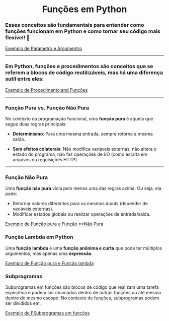 <h1 align="center">Funções em Python</h1>

### Esses conceitos são fundamentais para entender como funções funcionam em Python e como tornar seu código mais flexível! 🚀

[Exemplo de Parametro e Argumentro](.paramentos_argumentos.md)

----

### Em Python, funções e procedimentos são conceitos que se referem a blocos de código reutilizáveis, mas há uma diferença sutil entre eles:

[Exemplo de Procedimento and Funções](.procedimento%20and%20funcoes.md)

----

### Função Pura vs. Função Não Pura
No contexto da programação funcional, uma **função pura** é aquela que segue duas regras principais:

* **Determinismo**: Para uma mesma entrada, sempre retorna a mesma saída.

* **Sem efeitos colaterais**: Não modifica variáveis externas, não altera o estado do programa, não faz operações de I/O (como escrita em arquivos ou requisições HTTP).

----

### Função Não Pura

Uma **função não pura** viola pelo menos uma das regras acima. Ou seja, ela pode:

* Retornar valores diferentes para os mesmos inputs (depender de variáveis externas).
* Modificar estados globais ou realizar operações de entrada/saída.

[Exemplo de Função pura e Função **Não Pura](.pura_and_inpura.md)

### Função Lambda em Python

Uma **função lambda** é uma **função anônima e curta** que pode ter múltiplos argumentos, mas apenas uma **expressão**.

[Exemplo de Função pura e Função lambda](.fun_lambda.md)

### Subprogramas 
Subprogramas em funções são blocos de código que realizam uma tarefa específica e podem ser chamados dentro de outras funções ou até mesmo dentro do mesmo escopo. No contexto de funções, subprogramas podem ser divididos em:

[Exemplo de FSubprogramas em funções](subprograma.md)
